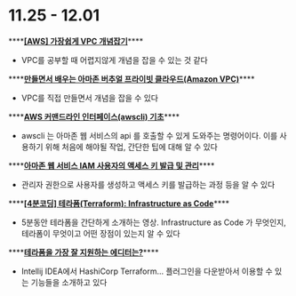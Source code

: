 # 11.25 - 12.01

\*\*\*\*[**\[AWS\] 가장쉽게 VPC 개념잡기**](https://medium.com/harrythegreat/aws-%EA%B0%80%EC%9E%A5%EC%89%BD%EA%B2%8C-vpc-%EA%B0%9C%EB%85%90%EC%9E%A1%EA%B8%B0-71eef95a7098)\*\*\*\*

* VPC를 공부할 때 어렵지않게 개념을 잡을 수 있는 것 같다

\*\*\*\*[**만들면서 배우는 아마존 버추얼 프라이빗 클라우드\(Amazon VPC\)**](https://www.44bits.io/ko/post/understanding_aws_vpc)\*\*\*\*

* VPC를 직접 만들면서 개념을 잡을 수 있다

\*\*\*\*[**AWS 커맨드라인 인터페이스\(awscli\) 기초**](https://www.44bits.io/ko/post/aws_command_line_interface_basic)\*\*\*\*

* awscli 는 아마존 웹 서비스의 api 를 호출할 수 있게 도와주는 명령어이다. 이를 사용하기 위해 처음에 해야될 작업, 간단한 팁에 대해 알 수 있다

\*\*\*\*[**아마존 웹 서비스 IAM 사용자의 액세스 키 발급 및 관리**](https://www.44bits.io/ko/post/publishing_and_managing_aws_user_access_key)\*\*\*\*

* 관리자 권한으로 사용자를 생성하고 액세스 키를 발급하는 과정 등을 알 수 있다

\*\*\*\*[**\[4분코딩\] 테라폼\(Terraform\): Infrastructure as Code**](https://www.youtube.com/watch?v=SGH0uDni-WY)\*\*\*\*

* 5분동안 테라폼을 간단하게 소개하는 영상. Infrastructure as Code 가 무엇인지, 테라폼이 무엇이고 어떤 장점이 있는지 알 수 있다

\*\*\*\*[**테라폼을 가장 잘 지원하는 에디터는?**](https://www.44bits.io/ko/post/what-is-the-best-editor-that-supports-terraform)\*\*\*\*

* Intellij IDEA에서 HashiCorp Terraform... 플러그인을 다운받아서 이용할 수 있는 기능들을 소개하고 있다

